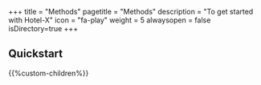 +++
title = "Methods"
pagetitle = "Methods"
description = "To get started with Hotel-X"
icon = "fa-play"
weight = 5
alwaysopen = false
isDirectory=true
+++

## Quickstart

{{%custom-children%}}